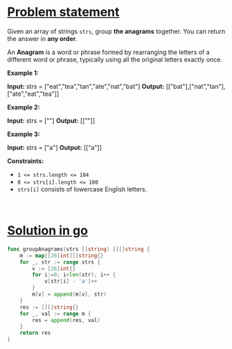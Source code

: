 # [Problem statement](https://leetcode.com/problems/group-anagrams)

Given an array of strings `strs`, group **the anagrams** together. You can return the answer in **any order**.

An **Anagram** is a word or phrase formed by rearranging the letters of a different word or phrase, typically using all the original letters exactly once.

**Example 1:**

**Input:** strs = ["eat","tea","tan","ate","nat","bat"]
**Output:** [["bat"],["nat","tan"],["ate","eat","tea"]]

**Example 2:**

**Input:** strs = [""]
**Output:** [[""]]

**Example 3:**

**Input:** strs = ["a"]
**Output:** [["a"]]

**Constraints:**

* `1 <= strs.length <= 104`
* `0 <= strs[i].length <= 100`
* `strs[i]` consists of lowercase English letters.

<br />

# [Solution in go](https://leetcode.com/submissions/detail/947633083/)

```go
func groupAnagrams(strs []string) [][]string {
    m := map[[26]int][]string{}
    for _, str := range strs {
        v := [26]int{}
        for i:=0; i<len(str); i++ {
            v[str[i] - 'a']++
        }
        m[v] = append(m[v], str)
    }
    res := [][]string{}
    for _, val := range m {
        res = append(res, val)
    }
    return res
}
```